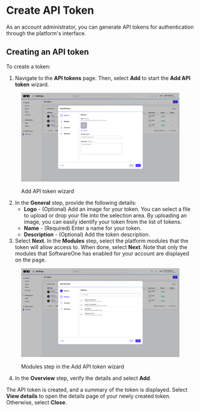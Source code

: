 # Create API Token

As an account administrator, you can generate API tokens for authentication through the platform's interface.

## Creating an API token

To create a token:

1. Navigate to the **API tokens** page. Then, select **Add** to start the **Add API token** wizard.

<div data-with-frame="true"><figure><img src="../../../.gitbook/assets/image (990).png" alt=""><figcaption><p>Add API token wizard</p></figcaption></figure></div>

2. In the **General** step, provide the following details:
   * **Logo** - (Optional) Add an image for your token. You can select a file to upload or drop your file into the selection area. By uploading an image, you can easily identify your token from the list of tokens.&#x20;
   * **Name** - (Required) Enter a name for your token.&#x20;
   * **Description** - (Optional) Add the token description.
3. Select **Next**. In the **Modules** step, select the platform modules that the token will allow access to. When done, select **Next**. Note that only the modules that SoftwareOne has enabled for your account are displayed on the page.&#x20;

<div data-with-frame="true"><figure><img src="../../../.gitbook/assets/image (991).png" alt=""><figcaption><p>Modules step in the Add API token wizard</p></figcaption></figure></div>

4. In the **Overview** step, verify the details and select **Add**.

The API token is created, and a summary of the token is displayed. Select **View details** to open the details page of your newly created token. Otherwise, select **Close**.&#x20;
